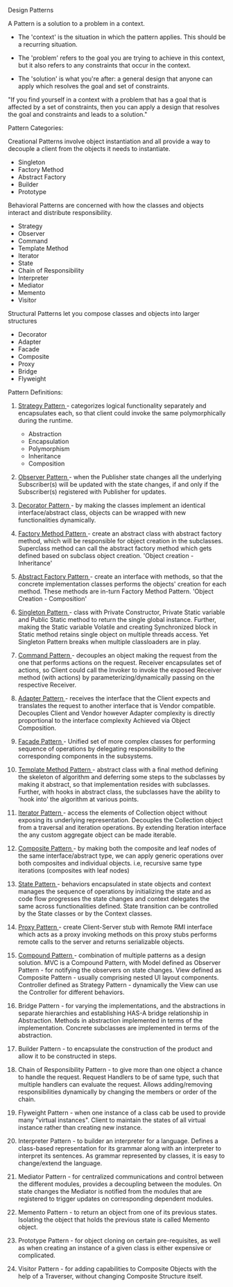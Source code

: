 Design Patterns

A Pattern is a solution to a problem in a context.

* The 'context' is the situation in which the pattern applies. This should be a recurring situation.
* The 'problem' refers to the goal you are trying to achieve in this context, but it also refers to any constraints that
  occur in the context.

* The 'solution' is what you're after: a general design that anyone can apply which resolves the goal and set of
  constraints.

"If you find yourself in a context with a problem that has a goal that is affected by a set of constraints, then you can
apply a design that resolves the goal and constraints and leads to a solution."

Pattern Categories:

Creational Patterns involve object instantiation and all provide a way to decouple a client from the objects it needs to
instantiate.

* Singleton
* Factory Method
* Abstract Factory
* Builder
* Prototype

Behavioral Patterns are concerned with how the classes and objects interact and distribute responsibility.

* Strategy
* Observer
* Command
* Template Method
* Iterator
* State
* Chain of Responsibility
* Interpreter
* Mediator
* Memento
* Visitor

Structural Patterns let you compose classes and objects into larger structures

* Decorator
* Adapter
* Facade
* Composite
* Proxy
* Bridge
* Flyweight

Pattern Definitions:

1. <a href="https://github.com/raxb/design_patterns/tree/master/src/learn/patterns/strategy">Strategy Pattern </a>- 
   categorizes logical functionality separately and encapsulates each, so that client 
   could invoke
   the same polymorphically during the runtime.
    - Abstraction
    - Encapsulation
    - Polymorphism
    - Inheritance
    - Composition

2. <a href="https://github.com/raxb/design_patterns/tree/master/src/learn/patterns/observer">Observer Pattern </a>- when the Publisher state changes all the underlying Subscriber(s) will be updated with 
   the state
   changes, if and only if the Subscriber(s) registered with Publisher for updates.

3. <a href="https://github.com/raxb/design_patterns/tree/master/src/learn/patterns/decorator">Decorator Pattern </a>- by making the classes implement an identical interface/abstract class, objects can be wrapped
   with new functionalities dynamically.

4. <a href="https://github.com/raxb/design_patterns/tree/master/src/learn/patterns/factory">Factory Method Pattern </a>- create an abstract class with abstract factory method, which will be responsible for object
   creation in the subclasses. Superclass method can call the abstract factory method which gets defined based on
   subclass object creation.
   'Object creation - Inheritance'

5. <a href="https://github.com/raxb/design_patterns/tree/master/src/learn/patterns/abstractfactory">Abstract Factory Pattern </a>- create an interface with methods, so that the concrete implementation classes performs the
   objects' creation for each method. These methods are in-turn Factory Method Pattern.
   'Object Creation - Composition'

6. <a href="https://github.com/raxb/design_patterns/tree/master/src/learn/patterns/singleton">Singleton Pattern </a>- class with Private Constructor, Private Static variable and Public Static method to return the
   single global instance. Further, making the Static variable Volatile and creating Synchronized block in Static method
   retains single object on multiple threads access. Yet Singleton Pattern breaks when multiple classloaders are in
   play.

7. <a href="https://github.com/raxb/design_patterns/tree/master/src/learn/patterns/command">Command Pattern </a>- decouples an object making the request from the one that performs actions on the request. Receiver
   encapsulates set of actions, so Client could call the Invoker to invoke the exposed Receiver method (with actions) by
   parameterizing/dynamically passing on the respective Receiver.

8. <a href="https://github.com/raxb/design_patterns/tree/master/src/learn/patterns/adapter">Adapter Pattern </a>- receives the interface that the Client expects and translates the request to another interface that
   is Vendor compatible. Decouples Client and Vendor however Adapter complexity is directly proportional to the
   interface complexity Achieved via Object Composition.

9. <a href="https://github.com/raxb/design_patterns/tree/master/src/learn/patterns/facade">Facade Pattern </a>- Unified set of more complex classes for performing sequence of operations by delegating
   responsibility to the corresponding components in the subsystems.

10. <a href="https://github.com/raxb/design_patterns/tree/master/src/learn/patterns/templatemethod">Template Method Pattern </a>- abstract class with a final method defining the skeleton of algorithm and deferring some
    steps to the subclasses by making it abstract, so that implementation resides with subclasses. Further, with hooks
    in abstract class, the subclasses have the ability to 'hook into' the algorithm at various points.

11. <a href="https://github.com/raxb/design_patterns/tree/master/src/learn/patterns/iterator">Iterator Pattern </a>- access the elements of Collection object without exposing its underlying representation.
    Decouples the Collection object from a traversal and iteration operations. By extending Iteration interface the any
    custom aggregate object can be made iterable.

12. <a href="https://github.com/raxb/design_patterns/tree/master/src/learn/patterns/composite">Composite Pattern </a>- by making both the composite and leaf nodes of the same interface/abstract type, we can apply
    generic operations over both composites and individual objects. i.e, recursive same type iterations (composites with
    leaf nodes)

13. <a href="https://github.com/raxb/design_patterns/tree/master/src/learn/patterns/state">State Pattern </a>- behaviors encapsulated in state objects and context manages the sequence of operations by
    initializing the state and as code flow progresses the state changes and context delegates the same across
    functionalities defined. State transition can be controlled by the State classes or by the Context classes.

14. <a href="https://github.com/raxb/design_patterns/tree/master/src/learn/patterns/proxy">Proxy Pattern </a>- create Client-Server stub with Remote RMI interface which acts as a proxy invoking methods on this
    proxy stubs performs remote calls to the server and returns serializable objects.

15. <a href="https://github.com/raxb/design_patterns/tree/master/src/learn/patterns/compound">Compound Pattern </a>- combination of multiple patterns as a design solution. MVC is a Compound Pattern, 
    with Model
    defined as Observer Pattern - for notifying the observers on state changes. View defined as Composite Pattern -
    usually comprising nested UI layout components. Controller defined as Strategy Pattern - dynamically the View can
    use the Controller for different behaviors.

16. Bridge Pattern - for varying the implementations, and the abstractions in separate hierarchies and establishing
    HAS-A bridge relationship in Abstraction. Methods in abstraction implemented in terms of the implementation.
    Concrete subclasses are implemented in terms of the abstraction.

17. Builder Pattern - to encapsulate the construction of the product and allow it to be constructed in steps.

18. Chain of Responsibility Pattern - to give more than one object a chance to handle the request. Request Handlers to
    be of same type, such that multiple handlers can evaluate the request. Allows adding/removing responsibilities
    dynamically by changing the members or order of the chain.

19. Flyweight Pattern - when one instance of a class cab be used to provide many "virtual instances". Client to maintain
    the states of all virtual instance rather than creating new instance.

20. Interpreter Pattern - to builder an interpreter for a language. Defines a class-based representation for its grammar
    along with an interpreter to interpret its sentences. As grammar represented by classes, it is easy to change/extend
    the language.

21. Mediator Pattern - for centralized communications and control between the different modules, provides a decoupling
    between the modules. On state changes the Mediator is notified from the modules that are registered to trigger
    updates on corresponding dependent modules.

22. Memento Pattern - to return an object from one of its previous states. Isolating the object that holds the previous
    state is called Memento object.

23. Prototype Pattern - for object cloning on certain pre-requisites, as well as when creating an instance of a given
    class is either expensive or complicated.

24. Visitor Pattern - for adding capabilities to Composite Objects with the help of a Traverser, without changing
    Composite Structure itself. 